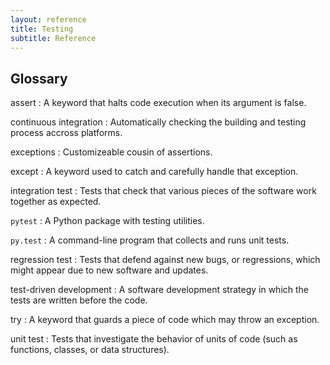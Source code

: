 ```yaml
---
layout: reference
title: Testing
subtitle: Reference
---
```

## Glossary


assert
:   A keyword that halts code execution when its argument is false.

continuous integration
:   Automatically checking the building and testing process accross platforms.

exceptions
:   Customizeable cousin of assertions.

except
:   A keyword used to catch and carefully handle that exception.

integration test
:   Tests that check that various pieces of the software work together as expected.

`pytest`
:   A Python package with testing utilities.

`py.test`
:   A command-line program that collects and runs unit tests.

regression test
:   Tests that defend against new bugs, or regressions,
    which might appear due to new software and updates.

test-driven development
:   A software development strategy in which the tests are written before the code.

try
:   A keyword that guards a piece of code which may throw an exception.

unit test
:   Tests that investigate the behavior of units of code
    (such as functions, classes, or data structures).
